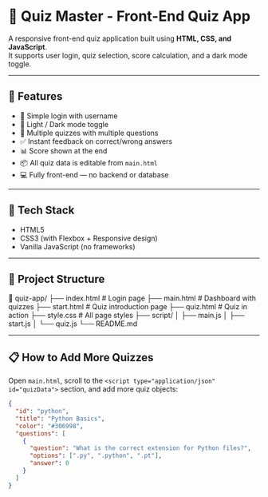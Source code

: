 # 🎯 Quiz Master - Front-End Quiz App

A responsive front-end quiz application built using **HTML, CSS, and JavaScript**.  
It supports user login, quiz selection, score calculation, and a dark mode toggle.

---

## 🚀 Features

- 🔐 Simple login with username
- 🎨 Light / Dark mode toggle
- 🧠 Multiple quizzes with multiple questions
- ✅ Instant feedback on correct/wrong answers
- 📊 Score shown at the end
- 📦 All quiz data is editable from `main.html`
- 💻 Fully front-end — no backend or database

---

## 🧱 Tech Stack

- HTML5
- CSS3 (with Flexbox + Responsive design)
- Vanilla JavaScript (no frameworks)

---

## 📁 Project Structure

📁 quiz-app/
├── index.html # Login page
├── main.html # Dashboard with quizzes
├── start.html # Quiz introduction page
├── quiz.html # Quiz in action
├── style.css # All page styles
├── script/
│ ├── main.js
│ ├── start.js
│ └── quiz.js
└── README.md

---

## 📋 How to Add More Quizzes

Open `main.html`, scroll to the `<script type="application/json" id="quizData">` section, and add more quiz objects:

```json
{
  "id": "python",
  "title": "Python Basics",
  "color": "#306998",
  "questions": [
    {
      "question": "What is the correct extension for Python files?",
      "options": [".py", ".python", ".pt"],
      "answer": 0
    }
  ]
}
